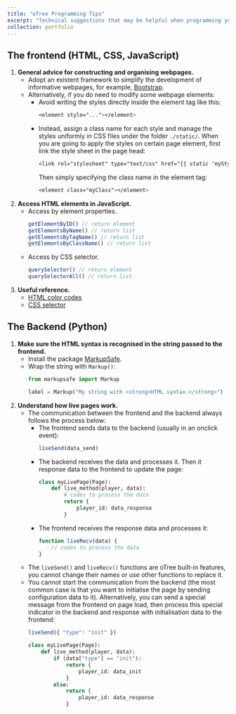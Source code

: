 ```yaml
---
title: "oTree Programming Tips"
excerpt: "Technical suggestions that may be helpful when programming your oTree experiment."
collection: portfolio
---
```


## The frontend (HTML, CSS, JavaScript)

1. __General advice for constructing and organising webpages.__
    - Adopt an existent framework to simplify the development of informative webpages, for example, [Bootstrap](https://getbootstrap.com/).
    - Alternatively, if you do need to modify some webpage elements: 
        - Avoid writing the styles directly inside the element tag like this:
            ```css
            <element style="..."></element>
            ```
        - Instead, assign a class name for each style and manage the styles uniformly in CSS files under the folder `./static/`. When you are going to apply the styles on certain page element, first link the style sheet in the page head:
            ```css
            <link rel="stylesheet" type="text/css" href="{{ static 'myStyle.css' }}" />
            ```
            Then simply specifying the class name in the element tag:
            ```css
            <element class="myClass"></element>
            ```
1. __Access HTML elements in JavaScript.__
    - Access by element properties.
        ```js
        getElementByID() // return element
        getElementsByName() // return list
        getElementsByTagName() // return list
        getElementsByClassName() // return list
        ```
    - Access by CSS selector.
        ```js
        querySelector() // return element
        querySelectorAll() // return list
        ```
1. __Useful reference.__
    - [HTML color codes](https://htmlcolorcodes.com/)
    - [CSS selector](https://www.w3schools.com/cssref/css_selectors.php)

## The Backend (Python)

1. __Make sure the HTML syntax is recognised in the string passed to the frontend.__ 
    - Install the package [MarkupSafe](https://pypi.org/project/MarkupSafe/).
    - Wrap the string with `Markup()`:
        ```python
        from markupsafe import Markup

        label = Markup("My string with <strong>HTML syntax.</strong>")
        ```
1. __Understand how live pages work.__
    - The communication between the frontend and the backend always follows the process below:
        - The frontend sends data to the backend (usually in an onclick event):
            ```js
            liveSend(data_send)
            ```
        - The backend receives the data and processes it. Then it response data to the frontend to update the page:
            ```python
            class myLivePage(Page):
                def live_method(player, data):
                    # codes to process the data
                    return {
                        player_id: data_response
                    }
            ```
        - The frontend receives the response data and processes it:
            ```js
            function liveRecv(data) {
                // codes to process the data
            }
            ```
    - The `liveSend()` and `liveRecv()` functions are oTree built-in features, you cannot change their names or use other functions to replace it.
    - You cannot start the communication from the backend (the most common case is that you want to initialise the page by sending configuration data to it). Alternatively, you can send a special message from the frontend on page load, then process this special indicator in the backend and response with initialisation data to the frontend:
        ```js
        liveSend({ "type": "init" })
        ```
        ```python
        class myLivePage(Page):
            def live_method(player, data):
                if (data["type"] == "init"):
                    return {
                        player_id: data_init
                    }
                else:
                    return {
                        player_id: data_response
                    }
        ```